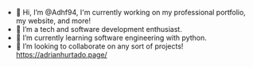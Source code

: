 - 👋 Hi, I’m @Adhf94, I'm currently working on my professional portfolio, my website, and more!
- 👀 I’m a tech and software development enthusiast.
- 🌱 I’m currently learning software engineering with python.
- 💞️ I’m looking to collaborate on any sort of projects!
      https://adrianhurtado.page/





<!---
Adhf94/Adhf94 is a ✨ special ✨ repository because its `README.md` (this file) appears on your GitHub profile.
You can click the Preview link to take a look at your changes.
--->
